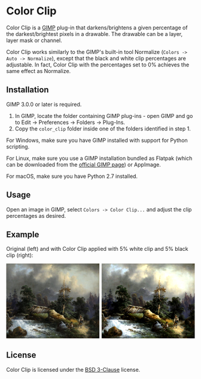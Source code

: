 # Color Clip

Color Clip is a [GIMP](https://www.gimp.org/) plug-in that darkens/brightens a given percentage of the darkest/brightest pixels in a drawable.
The drawable can be a layer, layer mask or channel.

Color Clip works similarly to the GIMP's built-in tool Normalize (`Colors -> Auto -> Normalize`), except that the black and white clip percentages are adjustable.
In fact, Color Clip with the percentages set to 0% achieves the same effect as Normalize.


## Installation

GIMP 3.0.0 or later is required.

1. In GIMP, locate the folder containing GIMP plug-ins - open GIMP and go to Edit → Preferences → Folders → Plug-Ins.
2. Copy the `color_clip` folder inside one of the folders identified in step 1.

For Windows, make sure you have GIMP installed with support for Python scripting.

For Linux, make sure you use a GIMP installation bundled as Flatpak (which can be downloaded from the [official GIMP page](https://www.gimp.org/downloads/)) or AppImage.

For macOS, make sure you have Python 2.7 installed.


## Usage

Open an image in GIMP, select `Colors -> Color Clip...` and adjust the clip percentages as desired.


## Example

Original (left) and with Color Clip applied with 5% white clip and 5% black clip (right):

![Example of Color Clip](docs/color_clip_example.png)


## License

Color Clip is licensed under the [BSD 3-Clause](LICENSE) license.
